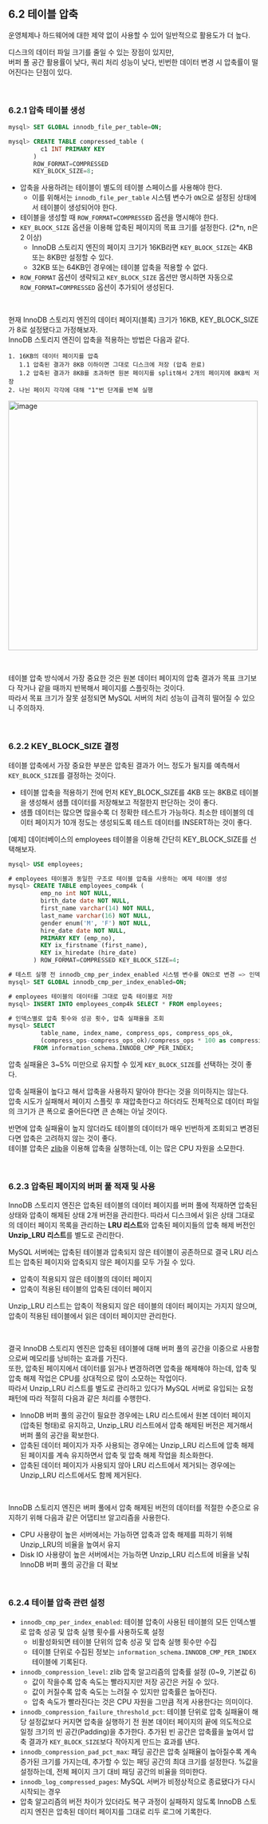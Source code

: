 ## 6.2 테이블 압축
운영체제나 하드웨어에 대한 제약 없이 사용할 수 있어 일반적으로 활용도가 더 높다. <br>

디스크의 데이터 파일 크기를 줄일 수 있는 장점이 있지만, <br>
버퍼 풀 공간 활용률이 낮다, 쿼리 처리 성능이 낮다, 빈번한 데이터 변경 시 압축률이 떨어진다는 단점이 있다. 

<br>

### 6.2.1 압축 테이블 생성
```sql
mysql> SET GLOBAL innodb_file_per_table=ON;

mysql> CREATE TABLE compressed_table (
         c1 INT PRIMARY KEY
       )
       ROW_FORMAT=COMPRESSED
       KEY_BLOCK_SIZE=8;
```

- 압축을 사용하려는 테이블이 별도의 테이블 스페이스를 사용해야 한다.
  - 이를 위해서는 `innodb_file_per_table` 시스템 변수가 `ON`으로 설정된 상태에서 테이블이 생성되어야 한다.
- 테이블을 생성할 때 `ROW_FORMAT=COMPRESSED` 옵션을 명시해야 한다.
- `KEY_BLOCK_SIZE` 옵션을 이용해 압축된 페이지의 목표 크기를 설정한다. (2*n, n은 2 이상)
  - InnoDB 스토리지 엔진의 페이지 크기가 16KB라면 `KEY_BLOCK_SIZE`는 4KB 또는 8KB만 설정할 수 있다.
  - 32KB 또는 64KB인 경우에는 테이블 압축을 적용할 수 없다.
- `ROW_FORMAT` 옵션이 생략되고 `KEY_BLOCK_SIZE` 옵션만 명시하면 자동으로 `ROW_FORMAT=COMPRESSED` 옵션이 추가되어 생성된다.

<br>

현재 InnoDB 스토리지 엔진의 데이터 페이지(블록) 크기가 16KB, KEY_BLOCK_SIZE가 8로 설정됐다고 가정해보자. <br>
InnoDB 스토리지 엔진이 압축을 적용하는 방법은 다음과 같다.
```
1. 16KB의 데이터 페이지를 압축
   1.1 압축된 결과가 8KB 이하이면 그대로 디스크에 저장 (압축 완료)
   1.2 압축된 결과가 8KB를 초과하면 원본 페이지를 split해서 2개의 페이지에 8KB씩 저장
2. 나뉜 페이지 각각에 대해 "1"번 단계를 반복 실행
```
<img width="500" alt="image" src="https://github.com/user-attachments/assets/758acd08-7ff5-4600-a9a6-ae9231adadb4"> <br>

<br>

테이블 압축 방식에서 가장 중요한 것은 원본 데이터 페이지의 압축 결과가 목표 크기보다 작거나 같을 때까지 반복해서 페이지를 스플릿하는 것이다. <br>
따라서 목표 크기가 잘못 설정되면 MySQL 서버의 처리 성능이 급격히 떨어질 수 있으니 주의하자.

<br>

### 6.2.2 KEY_BLOCK_SIZE 결정
테이블 압축에서 가장 중요한 부분은 압축된 결과가 어느 정도가 될지를 예측해서 `KEY_BLOCK_SIZE`를 결정하는 것이다.
- 테이블 압축을 적용하기 전에 먼저 KEY_BLOCK_SIZE를 4KB 또는 8KB로 테이블을 생성해서 샘플 데이터를 저장해보고 적절한지 판단하는 것이 좋다.
- 샘플 데이터는 많으면 많을수록 더 정확한 테스트가 가능하다. 최소한 테이블의 데이터 페이지가 10개 정도는 생성되도록 테스트 데이터를 INSERT하는 것이 좋다.

[예제] 데이터베이스의 employees 테이블을 이용해 간단히 KEY_BLOCK_SIZE를 선택해보자.
```sql
mysql> USE employees;

# employees 테이블과 동일한 구조로 테이블 압축을 사용하는 예제 테이블 생성
mysql> CREATE TABLE employees_comp4k (
         emp_no int NOT NULL,
         birth_date date NOT NULL,
         first_name varchar(14) NOT NULL,
         last_name varchar(16) NOT NULL,
         gender enum('M', 'F') NOT NULL,
         hire_date date NOT NULL,
         PRIMARY KEY (emp_no),
         KEY ix_firstname (first_name),
         KEY ix_hiredate (hire_date)
       ) ROW_FORMAT=COMPRESSED KEY_BLOCK_SIZE=4;

# 테스트 실행 전 innodb_cmp_per_index_enabled 시스템 변수를 ON으로 변경 => 인덱스별로 압축 실행 횟수와 성공 횟수가 기록된다.
mysql> SET GLOBAL innodb_cmp_per_index_enabled=ON;

# employees 테이블의 데이터를 그대로 압축 테이블로 저장
mysql> INSERT INTO employees_comp4k SELECT * FROM employees;

# 인덱스별로 압축 횟수와 성공 횟수, 압축 실패율을 조회
mysql> SELECT
         table_name, index_name, compress_ops, compress_ops_ok,
         (compress_ops-compress_ops_ok)/compress_ops * 100 as compression_failure_pct
       FROM information_schema.INNODB_CMP_PER_INDEX;
```
압축 실패율은 3~5% 미만으로 유지할 수 있게 `KEY_BLOCK_SIZE`를 선택하는 것이 좋다. <br>

압축 실패율이 높다고 해서 압축을 사용하지 말아야 한다는 것을 의미하지는 않는다. <br>
압축 시도가 실패해서 페이지 스플릿 후 재압축한다고 하더라도 전체적으로 데이터 파일의 크기가 큰 폭으로 줄어든다면 큰 손해는 아닐 것이다. <br>

반면에 압축 실패율이 높지 않더라도 테이블의 데이터가 매우 빈번하게 조회되고 변경된다면 압축은 고려하지 않는 것이 좋다. <br>
테이블 압축은 [zlib](https://namu.wiki/w/zlib)을 이용해 압축을 실행하는데, 이는 많은 CPU 자원을 소모한다. 

<br>

### 6.2.3 압축된 페이지의 버퍼 풀 적재 및 사용
InnoDB 스토리지 엔진은 압축된 테이블의 데이터 페이지를 버퍼 풀에 적재하면 압축된 상태와 압축이 해제된 상태 2개 버전을 관리한다.
따라서 디스크에서 읽은 상태 그대로의 데이터 페이지 목록을 관리하는 **LRU 리스트**와 압축된 페이지들의 압축 해제 버전인 **Unzip_LRU 리스트**를 별도로 관리한다. <br>

MySQL 서버에는 압축된 테이블과 압축되지 않은 테이블이 공존하므로 결국 LRU 리스트는 압축된 페이지와 압축되지 않은 페이지를 모두 가질 수 있다.
  - 압축이 적용되지 않은 테이블의 데이터 페이지
  - 압축이 적용된 테이블의 압축된 데이터 페이지

Unzip_LRU 리스트는 압축이 적용되지 않은 테이블의 데이터 페이지는 가지지 않으며, 압축이 적용된 테이블에서 읽은 데이터 페이지만 관리한다.

<br>

결국 InnoDB 스토리지 엔진은 압축된 테이블에 대해 버퍼 풀의 공간을 이중으로 사용함으로써 메모리를 낭비하는 효과를 가진다. <br>
또한, 압축된 페이지에서 데이터를 읽거나 변경하려면 압축을 해제해야 하는데, 압축 및 압축 해제 작업은 CPU를 상대적으로 많이 소모하는 작업이다. <br>
따라서 Unzip_LRU 리스트를 별도로 관리하고 있다가 MySQL 서버로 유입되는 요청 패턴에 따라 적절히 다음과 같은 처리를 수행한다.
- InnoDB 버퍼 풀의 공간이 필요한 경우에는 LRU 리스트에서 원본 데이터 페이지(압축된 형태)로 유지하고, Unzip_LRU 리스트에서 압축 해제된 버전은 제거해서 버퍼 풀의 공간을 확보한다.
- 압축된 데이터 페이지가 자주 사용되는 경우에는 Unzip_LRU 리스트에 압축 해제된 페이지를 계속 유지하면서 압축 및 압축 해제 작업을 최소화한다.
- 압축된 데이터 페이지가 사용되지 않아 LRU 리스트에서 제거되는 경우에는 Unzip_LRU 리스트에서도 함께 제거된다.

<br>

InnoDB 스토리지 엔진은 버퍼 풀에서 압축 해제된 버전의 데이터를 적절한 수준으로 유지하기 위해 다음과 같은 어댑티브 알고리즘을 사용한다.
- CPU 사용량이 높은 서버에서는 가능하면 압축과 압축 해제를 피하기 위해 Unzip_LRU의 비율을 높여서 유지
- Disk IO 사용량이 높은 서버에서는 가능하면 Unzip_LRU 리스트에 비율을 낮춰 InnoDB 버퍼 풀의 공간을 더 확보

<br>

### 6.2.4 테이블 압축 관련 설정
- `innodb_cmp_per_index_enabled`: 테이블 압축이 사용된 테이블의 모든 인덱스별로 압축 성공 및 압축 실행 횟수를 사용하도록 설정
  - 비활성화되면 테이블 단위의 압축 성공 및 압축 실행 횟수만 수집
  - 테이블 단위로 수집된 정보는 `information_schema.INNODB_CMP_PER_INDEX` 테이블에 기록된다.
- `innodb_compression_level`: zlib 압축 알고리즘의 압축률 설정 (0~9, 기본값 6)
  - 값이 작을수록 압축 속도는 빨라지지만 저장 공간은 커질 수 있다.
  - 값이 커질수록 압축 숙도는 느려질 수 있지만 압축률은 높아진다.
  - 압축 속도가 빨라진다는 것은 CPU 자원을 그만큼 적게 사용한다는 의미이다.
- `innodb_compression_failure_threshold_pct`: 테이블 단위로 압축 실패율이 해당 설정값보다 커지면 압축을 실행하기 전 원본 데이터 페이지의 끝에 의도적으로 일정 크기의 빈 공간(Padding)을 추가한다.
  추가된 빈 공간은 압축률을 높여서 압축 결과가 `KEY_BLOCK_SIZE`보다 작아지게 만드는 효과를 낸다.
- `innodb_compression_pad_pct_max`: 패딩 공간은 압축 실패율이 높아질수록 계속 증가된 크기를 가지는데, 추가할 수 있는 패딩 공간의 최대 크기를 설정한다.
  %값을 설정하는데, 전체 페이지 크기 대비 패딩 공간의 비율을 의미한다.
- `innodb_log_compressed_pages`: MySQL 서버가 비정상적으로 종료됐다가 다시 시작되는 경우
- 압축 알고리즘의 버전 차이가 있더라도 복구 과정이 실패하지 않도록 InnoDB 스토리지 엔진은 압축된 데이터 페이지를 그대로 리두 로그에 기록한다.
